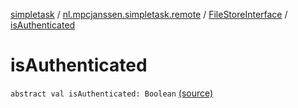 [simpletask](../../index.md) / [nl.mpcjanssen.simpletask.remote](../index.md) / [FileStoreInterface](index.md) / [isAuthenticated](.)

# isAuthenticated

`abstract val isAuthenticated: Boolean` [(source)](https://github.com/mpcjanssen/simpletask-android/blob/master/src/main/java/nl/mpcjanssen/simpletask/remote/FileStoreInterface.kt#L12)